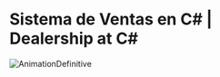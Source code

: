 # Sistema de Ventas en C# | Dealership at C#
![AnimationDefinitive](https://user-images.githubusercontent.com/41133287/220199172-92f38bf7-f335-4eed-b305-3991e6790a0d.gif)
